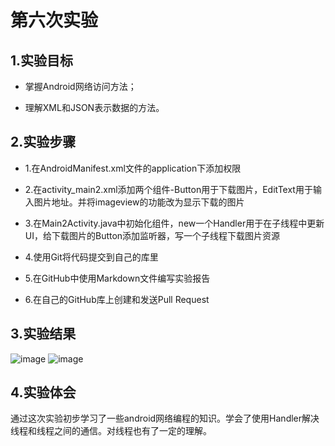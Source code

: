 # 第六次实验
## 1.实验目标
+ 掌握Android网络访问方法；

+ 理解XML和JSON表示数据的方法。
## 2.实验步骤
+ 1.在AndroidManifest.xml文件的application下添加权限

+ 2.在activity_main2.xml添加两个组件-Button用于下载图片，EditText用于输入图片地址。并将imageview的功能改为显示下载的图片

+ 3.在Main2Activity.java中初始化组件，new一个Handler用于在子线程中更新UI，给下载图片的Button添加监听器，写一个子线程下载图片资源

+ 4.使用Git将代码提交到自己的库里

+ 5.在GitHub中使用Markdown文件编写实验报告

+ 6.在自己的GitHub库上创建和发送Pull Request
## 3.实验结果
![image](https://github.com/zaitao/android-labs-2018/blob/master/soft1614080902138/shiyan61.jpg)
![image](https://github.com/zaitao/android-labs-2018/blob/master/soft1614080902138/shiyan62.jpg)
## 4.实验体会
通过这次实验初步学习了一些android网络编程的知识。学会了使用Handler解决线程和线程之间的通信。对线程也有了一定的理解。
